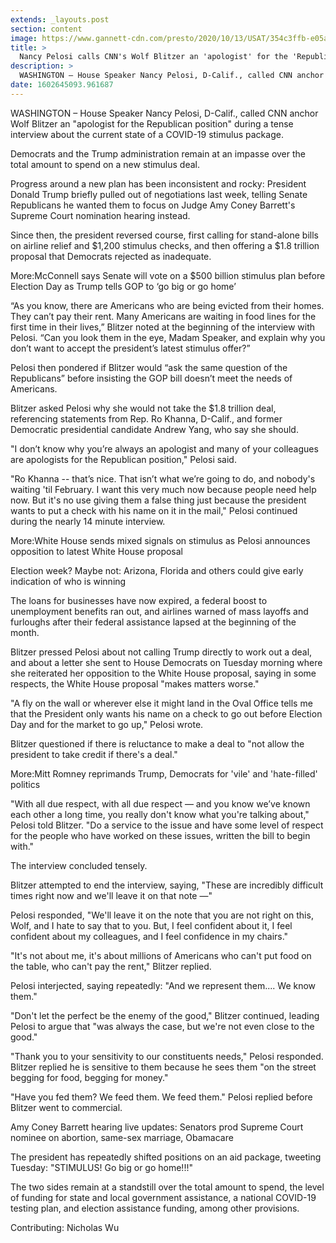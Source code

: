```yaml
--- 
extends: _layouts.post 
section: content 
image: https://www.gannett-cdn.com/presto/2020/10/13/USAT/354c3ffb-e05a-495e-8b1a-42c15286fd8b-AFP_1228976883_1.jpg?crop=5567,3132,x0,y0&width=3200&height=1801&format=pjpg&auto=webp 
title: > 
  Nancy Pelosi calls CNN's Wolf Blitzer an 'apologist' for the 'Republican position' in tense interview 
description: > 
  WASHINGTON – House Speaker Nancy Pelosi, D-Calif., called CNN anchor Wolf Blitzer an "apologist for the Republican position" during a tense interview about the current state of a COVID-19 stimulus package.Democrats and the Trump administration remain at an impasse over the total amount to spend on a new stimulus deal.Many Americans are waiting in food lines for the first time in their lives,” Blitzer noted at the beginning of the interview with Pelosi."I don’t know why you’re always an apologist and many of your colleagues are apologists for the Republican position," Pelosi said.More:White House sends mixed signals on stimulus as Pelosi announces opposition to latest White House proposalElection week? 
date: 1602645093.961687 
--- 
```

WASHINGTON – House Speaker Nancy Pelosi, D-Calif., called CNN anchor Wolf Blitzer an "apologist for the Republican position" during a tense interview about the current state of a COVID-19 stimulus package.

Democrats and the Trump administration remain at an impasse over the total amount to spend on a new stimulus deal.

Progress around a new plan has been inconsistent and rocky: President Donald Trump briefly pulled out of negotiations last week, telling Senate Republicans he wanted them to focus on Judge Amy Coney Barrett's Supreme Court nomination hearing instead.

Since then, the president reversed course, first calling for stand-alone bills on airline relief and $1,200 stimulus checks, and then offering a $1.8 trillion proposal that Democrats rejected as inadequate.

More:McConnell says Senate will vote on a $500 billion stimulus plan before Election Day as Trump tells GOP to ‘go big or go home’

“As you know, there are Americans who are being evicted from their homes. They can’t pay their rent. Many Americans are waiting in food lines for the first time in their lives,” Blitzer noted at the beginning of the interview with Pelosi. “Can you look them in the eye, Madam Speaker, and explain why you don’t want to accept the president’s latest stimulus offer?”

Pelosi then pondered if Blitzer would “ask the same question of the Republicans” before insisting the GOP bill doesn’t meet the needs of Americans.

Blitzer asked Pelosi why she would not take the $1.8 trillion deal, referencing statements from Rep. Ro Khanna, D-Calif., and former Democratic presidential candidate Andrew Yang, who say she should.

"I don’t know why you’re always an apologist and many of your colleagues are apologists for the Republican position," Pelosi said.

"Ro Khanna -- that’s nice. That isn’t what we’re going to do, and nobody's waiting 'til February. I want this very much now because people need help now. But it's no use giving them a false thing just because the president wants to put a check with his name on it in the mail," Pelosi continued during the nearly 14 minute interview.

More:White House sends mixed signals on stimulus as Pelosi announces opposition to latest White House proposal

Election week? Maybe not: Arizona, Florida and others could give early indication of who is winning

The loans for businesses have now expired, a federal boost to unemployment benefits ran out, and airlines warned of mass layoffs and furloughs after their federal assistance lapsed at the beginning of the month.

Blitzer pressed Pelosi about not calling Trump directly to work out a deal, and about a letter she sent to House Democrats on Tuesday morning where she reiterated her opposition to the White House proposal, saying in some respects, the White House proposal "makes matters worse."

"A fly on the wall or wherever else it might land in the Oval Office tells me that the President only wants his name on a check to go out before Election Day and for the market to go up," Pelosi wrote.

Blitzer questioned if there is reluctance to make a deal to "not allow the president to take credit if there's a deal."

More:Mitt Romney reprimands Trump, Democrats for 'vile' and 'hate-filled' politics

"With all due respect, with all due respect — and you know we’ve known each other a long time, you really don't know what you're talking about," Pelosi told Blitzer. "Do a service to the issue and have some level of respect for the people who have worked on these issues, written the bill to begin with."

The interview concluded tensely.

Blitzer attempted to end the interview, saying, "These are incredibly difficult times right now and we'll leave it on that note —"

Pelosi responded, "We'll leave it on the note that you are not right on this, Wolf, and I hate to say that to you. But, I feel confident about it, I feel confident about my colleagues, and I feel confidence in my chairs."

"It's not about me, it's about millions of Americans who can't put food on the table, who can't pay the rent," Blitzer replied.

Pelosi interjected, saying repeatedly: "And we represent them.... We know them."

"Don't let the perfect be the enemy of the good," Blitzer continued, leading Pelosi to argue that "was always the case, but we're not even close to the good."

"Thank you to your sensitivity to our constituents needs," Pelosi responded. Blitzer replied he is sensitive to them because he sees them "on the street begging for food, begging for money."

"Have you fed them? We feed them. We feed them." Pelosi replied before Blitzer went to commercial.

Amy Coney Barrett hearing live updates: Senators prod Supreme Court nominee on abortion, same-sex marriage, Obamacare

The president has repeatedly shifted positions on an aid package, tweeting Tuesday: "STIMULUS! Go big or go home!!!"

The two sides remain at a standstill over the total amount to spend, the level of funding for state and local government assistance, a national COVID-19 testing plan, and election assistance funding, among other provisions.

Contributing: Nicholas Wu